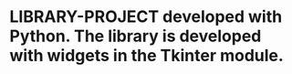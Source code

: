 # LIBRARY-PROJECT developed with Python. The library is developed with widgets in the Tkinter module.
